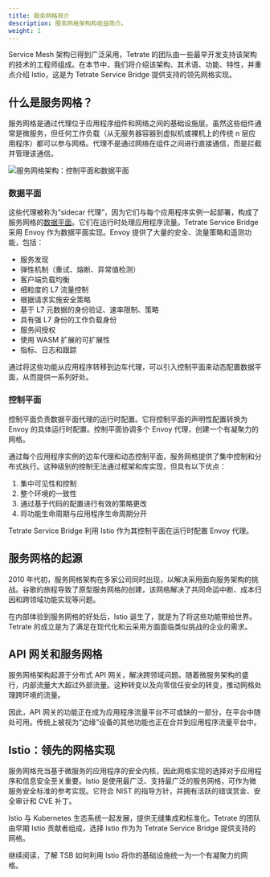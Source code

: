 ```yaml
---
title: 服务网格简介
description: 服务网格架构和收益简介。
weight: 1
---
```


Service Mesh 架构已得到广泛采用，Tetrate 的团队由一些最早开发支持该架构的技术的工程师组成。在本节中，我们将介绍该架构、其术语、功能、特性，并重点介绍 Istio，这是为 Tetrate Service Bridge 提供支持的领先网格实现。

## 什么是服务网格？

服务网格是通过代理位于应用程序组件和网络之间的基础设施层。虽然这些组件通常是微服务，但任何工作负载（从无服务器容器到虚拟机或裸机上的传统 n 层应用程序）都可以参与网格。代理不是通过网络在组件之间进行直接通信，而是拦截并管理该通信。

![服务网格架构：控制平面和数据平面](../../assets/concepts/service-mesh-architecture.svg)

### 数据平面

这些代理被称为“sidecar 代理”，因为它们与每个应用程序实例一起部署，构成了服务网格的[数据平面](../terminology#data-plane)。它们在运行时处理应用程序流量。Tetrate Service Bridge 采用 Envoy 作为数据平面实现。Envoy 提供了大量的安全、流量策略和遥测功能，包括：

- 服务发现
- 弹性机制（重试、熔断、异常值检测）
- 客户端负载均衡
- 细粒度的 L7 流量控制
- 根据请求实施安全策略
- 基于 L7 元数据的身份验证、速率限制、策略
- 具有强 L7 身份的工作负载身份
- 服务间授权
- 使用 WASM 扩展的可扩展性
- 指标、日志和跟踪

通过将这些功能从应用程序转移到边车代理，可以引入控制平面来动态配置数据平面，从而提供一系列好处。

### 控制平面

控制平面负责数据平面代理的运行时配置。它将控制平面的声明性配置转换为 Envoy 的具体运行时配置。控制平面协调多个 Envoy 代理，创建一个有凝聚力的网格。

通过每个应用程序实例的边车代理和动态控制平面，服务网格提供了集中控制和分布式执行。这种级别的控制无法通过框架和库实现，但具有以下优点：

1. 集中可见性和控制
2. 整个环境的一致性
3. 通过基于代码的配置进行有效的策略更改
4. 将功能生命周期与应用程序生命周期分开

Tetrate Service Bridge 利用 Istio 作为其控制平面在运行时配置 Envoy 代理。

## 服务网格的起源

2010 年代初，服务网格架构在多家公司同时出现，以解决采用面向服务架构的挑战。谷歌的旅程导致了原型服务网格的创建，该网格解决了共同命运中断、成本归因和跨领域功能实现等问题。

在内部体验到服务网格的好处后，Istio 诞生了，就是为了将这些功能带给世界。Tetrate 的成立是为了满足在现代化和云采用方面面临类似挑战的企业的需求。

## API 网关和服务网格

服务网格架构起源于分布式 API 网关，解决跨领域问题。随着微服务架构的盛行，内部流量大大超过外部流量。这种转变以及向零信任安全的转变，推动网格处理跨环境的流量。

因此，API 网关的功能正在成为应用程序流量平台不可或缺的一部分，在平台中随处可用。传统上被视为“边缘”设备的其他功能也正在合并到应用程序流量平台中。

## Istio：领先的网格实现

服务网格充当基于微服务的应用程序的安全内核，因此网格实现的选择对于应用程序和信息安全至关重要。Istio 是使用最广泛、支持最广泛的服务网格，可作为微服务安全标准的参考实现。它符合 NIST 的指导方针，并拥有活跃的错误赏金、安全审计和 CVE 补丁。

Istio 与 Kubernetes 生态系统一起发展，提供无缝集成和标准化。Tetrate 的团队由早期 Istio 贡献者组成，选择 Istio 作为为 Tetrate Service Bridge 提供支持的网格。

继续阅读，了解 TSB 如何利用 Istio 将你的基础设施统一为一个有凝聚力的网格。